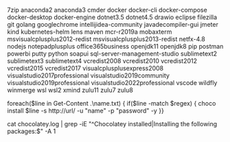 7zip
anaconda2
anaconda3
cmder
docker
docker-cli
docker-compose
docker-desktop
docker-engine
dotnet3.5
dotnet4.5
drawio
eclipse
filezilla
git
golang
googlechrome
intellijidea-community
javadecompiler-gui
jmeter
kind
kubernetes-helm
lens
maven
mcr-r2019a
mobaxterm
msvisualcplusplus2012-redist
msvisualcplusplus2013-redist
netfx-4.8
nodejs
notepadplusplus
office365business
openjdk11
openjdk8
pip
postman
powerbi
putty
python
soapui
sql-server-management-studio
sublimetext2
sublimetext3
sublimetext4
vcredist2008
vcredist2010
vcredist2012
vcredist2015
vcredist2017
visualcplusplusexpress2008
visualstudio2017professional
visualstudio2019community
visualstudio2019professional
visualstudio2022professional
vscode
wildfly
winmerge
wsl
wsl2
xmind
zulu11
zulu7
zulu8



foreach($line in Get-Content .\name.txt) {
if($line -match $regex) {
choco install $line -s http://url/ -u "name" -p "password" -y
}}



 cat chocolatey.log | grep -iE "^Chocolatey installed|Installing the following packages:$" -A 1
